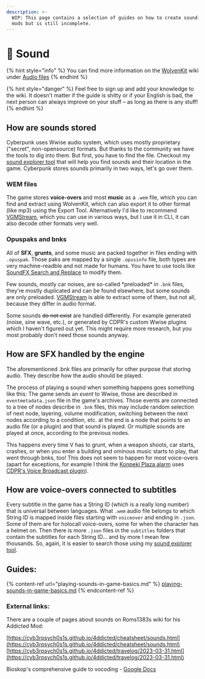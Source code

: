 ```yaml
---
description: >-
  WIP: This page contains a selection of guides on how to create sound-related
  mods but is still incomplete.
---
```


# 🎺 Sound

{% hint style="info" %}
You can find more information on the [WolvenKit](https://app.gitbook.com/o/-MP5ijqI11FeeX7c8-N8/s/-MP\_ozZVx2gRZUPXkd4r/ "mention") wiki under [Audio files](https://app.gitbook.com/s/-MP\_ozZVx2gRZUPXkd4r/wolvenkit-cli/usage/video-and-audio-files-cli#audio-files "mention")&#x20;
{% endhint %}

{% hint style="danger" %}
Feel free to sign up and add your knowledge to the wiki. It doesn't matter if the guide is shitty or if your English is bad, the next person can always improve on your stuff – as long as there is any stuff!
{% endhint %}

## How are sounds stored

Cyberpunk uses Wwise audio system, which uses mostly proprietary ("secret", non-opensource) formats. But thanks to the community we have the tools to dig into them. But first, you have to find the file. Checkout my [sound explorer tool](https://cp-sfx.zhincore.eu) that will help you find sounds and their location in the game.  Cyberpunk stores sounds primarily in two ways, let's go over them.

### WEM files

The game stores **voice-overs** and most **music** as a `.wem` file, which you can find and extract using WolvenKit, which can also export it to other format (like mp3) using the Export Tool. Alternatively I'd like to recommend [VGMStream](https://github.com/vgmstream/vgmstream), which you can use in various ways, but I use it in CLI, it can also decode other formats very well.

### Opuspaks and bnks

All of **SFX**, **grunts**, and some music are packed together in files ending with `.opuspak`. Those paks are mapped by a single `.opusinfo` file, both types are very machine-readble and not made for humans. You have to use tools like [SoundFX Search and Replace](https://www.nexusmods.com/cyberpunk2077/mods/11075) to modify them.

Few sounds, mostly car noises, are so-called \*preloaded\* in `.bnk` files, they're mostly duplicated and can be found elsewhere, but some sounds are only preloaded. [VGMStream](https://github.com/vgmstream/vgmstream) is able to extract some of them, but not all, because they differ in audio format.&#x20;

Some sounds ~~do not exist~~ are handled differently. For example generated (noise, sine wave, etc.), or generated by CDPR's custom Wwise plugins which I haven't figured out yet. This might require more research, but you most probably don't need those sounds anyway.

## How are SFX handled by the engine

The aforementioned .bnk files are primarily for other purpose that storing audio. They describe how the audio should be played.&#x20;

The process of playing a sound when something happens goes something like this: The game sends an _event_ to Wwise, those are described in `eventmetadata.json` file in the game's archives. Those events are connected to a tree of nodes describe in `.bnk` files, this may include random selection of next node, layering, volume modification, switching between the next nodes according to a condition, etc. at the end is a node that points to an audio file (or a plugin) and that sound is played. Or multiple sounds are played at once, according to the previous nodes.

This happens every time V has to grunt, when a weapon shoots, car starts, crashes, or when you enter a building and ominous music starts to play, that went through bnks, too! This does not seem to happen for most voice-overs (apart for exceptions, for example I think the [Konpeki Plaza alarm](https://cp-sfx.zhincore.eu/subtitles/1674949184319180800) uses [CDPR's Voice Broadcast plugin](https://cp-sfx.zhincore.eu/sfx/413736901)).

## How are voice-overs connected to subtitles

Every subtitle in the game has a String ID (which is a really long number) that is universal between languages. What `.wem` audio file belongs to which String ID is mapped inside files starting with `voiceover` and ending in `.json`. Some of them are for holocall voice-overs, some for when the character has a helmet on. Then there is more `.json` files in the `subtitles` folders that contain the subtitles for each String ID... and by more I mean few thousands. So, again, it is easier to search those using my [sound explorer tool](https://cp-sfx.zhincore.eu/subtitles).

## Guides:

{% content-ref url="playing-sounds-in-game-basics.md" %}
[playing-sounds-in-game-basics.md](playing-sounds-in-game-basics.md)
{% endcontent-ref %}

### External links:

There are a couple of pages about sounds on Roms1383s wiki for his Addicted Mod:

[https://cyb3rpsych0s1s.github.io/4ddicted/cheatsheet/sounds.html](https://cyb3rpsych0s1s.github.io/4ddicted/cheatsheet/sounds.html) [https://cyb3rpsych0s1s.github.io/4ddicted/travelog/2023-03-31.html](https://cyb3rpsych0s1s.github.io/4ddicted/travelog/2023-03-31.html)

Bioskop's comprehensive guide to vocoding - [Google Docs](https://docs.google.com/document/d/1h\_far0MPnKtxnhuxUWLiQduqNw6dxgr2qSNB84dCkEQ/edit#heading=h.amjq0j2yglxw)
